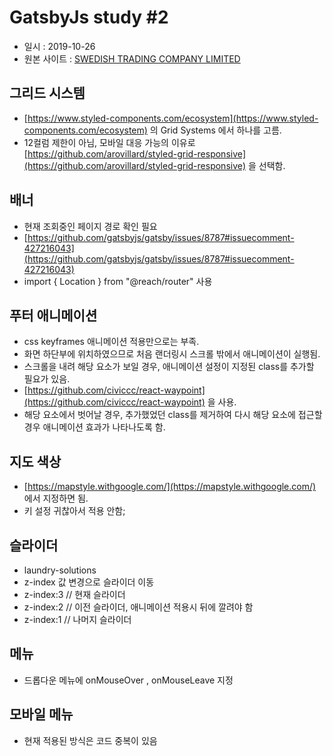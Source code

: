 # GatsbyJs study #2

* 일시 : 2019-10-26
* 원본 사이트 : [SWEDISH TRADING COMPANY LIMITED](https://www.swedishtrading.com/)

## 그리드 시스템

* [https://www.styled-components.com/ecosystem](https://www.styled-components.com/ecosystem) 의 Grid Systems 에서 하나를 고름.
* 12컬럼 제한이 아님, 모바일 대응 가능의 이유로
[https://github.com/arovillard/styled-grid-responsive](https://github.com/arovillard/styled-grid-responsive) 을 선택함.

## 배너

* 현재 조회중인 페이지 경로 확인 필요
* [https://github.com/gatsbyjs/gatsby/issues/8787#issuecomment-427216043](https://github.com/gatsbyjs/gatsby/issues/8787#issuecomment-427216043)
* import { Location } from "@reach/router" 사용

## 푸터 애니메이션

* css keyframes 애니메이션 적용만으로는 부족.
* 화면 하단부에 위치하였으므로 처음 랜더링시 스크롤 밖에서 애니메이션이 실행됨.
* 스크롤을 내려 해당 요소가 보일 경우, 애니메이션 설정이 지정된 class를 추가할 필요가 있음.
* [https://github.com/civiccc/react-waypoint](https://github.com/civiccc/react-waypoint) 을 사용.
* 해당 요소에서 벗어날 경우, 추가했었던 class를 제거하여 다시 해당 요소에 접근할 경우 애니메이션 효과가 나타나도록 함.

## 지도 색상

* [https://mapstyle.withgoogle.com/](https://mapstyle.withgoogle.com/)
에서 지정하면 됨. 
* 키 설정 귀찮아서 적용 안함;

## 슬라이더

* laundry-solutions
* z-index 값 변경으로 슬라이더 이동
 * z-index:3 // 현재 슬라이더
 * z-index:2 // 이전 슬라이더, 애니메이션 적용시 뒤에 깔려야 함
 * z-index:1 // 나머지 슬라이더

## 메뉴

* 드롭다운 메뉴에 onMouseOver , onMouseLeave 지정

## 모바일 메뉴

* 현재 적용된 방식은 코드 중복이 있음
